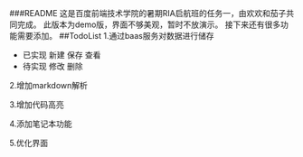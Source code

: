 ###README
这是百度前端技术学院的暑期RIA启航班的任务一，由欢欢和茄子共同完成。
此版本为demo版，界面不够美观，暂时不放演示。
接下来还有很多功能需要添加。
##TodoList
1.通过baas服务对数据进行储存 
- 已实现 新建 保存 查看
- 待实现 修改 删除

2.增加markdown解析

3.增加代码高亮

4.添加笔记本功能

5.优化界面
